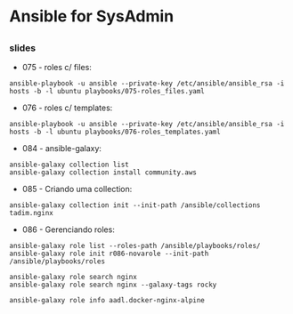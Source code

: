 # Ansible for SysAdmin

##

### slides


* 075 - roles c/ files:

```
ansible-playbook -u ansible --private-key /etc/ansible/ansible_rsa -i hosts -b -l ubuntu playbooks/075-roles_files.yaml
```

* 076 - roles c/ templates:

```
ansible-playbook -u ansible --private-key /etc/ansible/ansible_rsa -i hosts -b -l ubuntu playbooks/076-roles_templates.yaml
```

* 084 - ansible-galaxy:

```
ansible-galaxy collection list
ansible-galaxy collection install community.aws

```

* 085 - Criando uma collection:

```
ansible-galaxy collection init --init-path /ansible/collections tadim.nginx
```

* 086 - Gerenciando roles:

```
ansible-galaxy role list --roles-path /ansible/playbooks/roles/
ansible-galaxy role init r086-novarole --init-path /ansible/playbooks/roles

ansible-galaxy role search nginx
ansible-galaxy role search nginx --galaxy-tags rocky

ansible-galaxy role info aadl.docker-nginx-alpine

```


